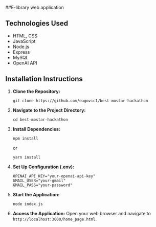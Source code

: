 ##E-library web application



## Technologies Used
- HTML, CSS
- JavaScript
- Node.js
- Express
- MySQL
- OpenAI API

## Installation Instructions

1. **Clone the Repository:**
    ```
    git clone https://github.com/eagovic1/best-mostar-hackathon
    ```

2. **Navigate to the Project Directory:**
    ```
    cd best-mostar-hackathon
    ```

3. **Install Dependencies:**
    ```
    npm install
    ```
    or
    ```
    yarn install
    ```

4. **Set Up Configuration (.env):**
      ```
      OPENAI_API_KEY="your-openai-api-key"
      GMAIL_USER="your-gmail"
      GMAIL_PASS="your-password"
      ```
5. **Start the Application:**
    ```
    node index.js
    ```

7. **Access the Application:**
    Open your web browser and navigate to `http://localhost:3000/home_page.html`.
